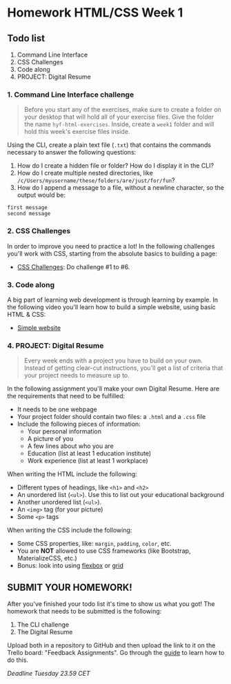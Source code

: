 # Homework HTML/CSS Week 1

## Todo list

1. Command Line Interface
2. CSS Challenges
3. Code along
4. PROJECT: Digital Resume

### 1. Command Line Interface challenge

> Before you start any of the exercises, make sure to create a folder on your desktop that will hold all of your exercise files. Give the folder the name `hyf-html-exercises`. Inside, create a `week1` folder and will hold this week's exercise files inside. 

Using the CLI, create a plain text file (`.txt`) that contains the commands necessary to answer the following questions:

1. How do I create a hidden file or folder? How do I display it in the CLI?
2. How do I create multiple nested directories, like `/c/Users/myusername/these/folders/are/just/for/fun`?
3. How do I append a message to a file, without a newline character, so the output would be:

```
first message
second message
```

### 2. CSS Challenges

In order to improve you need to practice a lot! In the following challenges you'll work with CSS, starting from the absolute basics to building a page:

-   [CSS Challenges](https://en.wikiversity.org/wiki/Web_Design/CSS_challenges): Do challenge #1 to #6.

### 3. Code along

A big part of learning web development is through learning by example. In the following video you'll learn how to build a simple website, using basic HTML & CSS:

-   [Simple website](https://www.youtube.com/watch?v=pOwLCTkypUs)

### 4. PROJECT: Digital Resume

> Every week ends with a project you have to build on your own. Instead of getting clear-cut instructions, you'll get a list of criteria that your project needs to measure up to.

In the following assignment you'll make your own Digital Resume. Here are the requirements that need to be fulfilled:

-   It needs to be one webpage
-   Your project folder should contain two files: a `.html` and a `.css` file
-   Include the following pieces of information:
    -   Your personal information
    -   A picture of you
    -   A few lines about who you are
    -   Education (list at least 1 education institute)
    -   Work experience (list at least 1 workplace)

When writing the HTML include the following:

-   Different types of headings, like `<h1>` and `<h2>`
-   An unordered list (`<ul>`). Use this to list out your educational background
-   Another unordered list (`<ul>`).
-   An `<img>` tag (for your picture)
-   Some `<p>` tags

When writing the CSS include the following:

-   Some CSS properties, like: `margin`, `padding`, `color`, etc.
-   You are **NOT** allowed to use CSS frameworks (like Bootstrap, MaterializeCSS, etc.)
-   Bonus: look into using [flexbox](https://www.youtube.com/watch?v=fYq5PXgSsbE) or [grid](https://www.youtube.com/watch?v=EFafSYg-PkI)

## SUBMIT YOUR HOMEWORK!

After you've finished your todo list it's time to show us what you got! The homework that needs to be submitted is the following:

1. The CLI challenge
2. The Digital Resume

Upload both in a repository to GitHub and then upload the link to it on the Trello board: "Feedback Assignments". Go through the [guide](../hand-in-homework-guide.md) to learn how to do this.

_Deadline Tuesday 23.59 CET_
